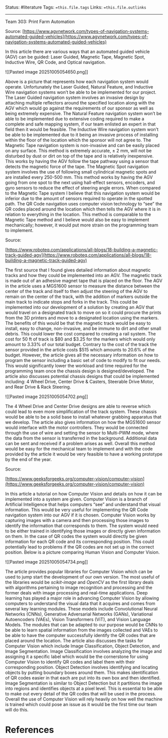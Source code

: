 Status: #literature 
Tags: `=this.file.tags`
Links: `=this.file.outlinks`

---
Team 303: Print Farm Automation

Source: [https://www.agvnetwork.com/types-of-navigation-systems-automated-guided-vehicles](https://www.agvnetwork.com/types-of-navigation-systems-automated-guided-vehicles)

In this article there are various ways that an automated guided vehicle (AGV) can be guided: Laser Guided, Magnetic Tape, Magnetic Spot, Inductive Wire, QR Code, and Optical navigation.

![[Pasted image 20251005054650.png]]

Above is a picture that represents how each navigation system would operate. Unfortunately the Laser Guided, Natural Feature, and Inductive Wire navigation systems won’t be able to be implemented for our project. The Laser Guided navigation system involves an invasive design by attaching multiple reflectors around the specified location along with the AGV which would go against the requirements of our sponsor as well as being extremely expensive. The Natural Feature navigation system won’t be able to be implemented due to extensive coding required to make a complete and safe mapping system, if our team enlisted an expert in that field then it would be feasible. The Inductive Wire navigation system won’t be able to be implemented due to it being an invasive process of installing within the floor of the location which the sponsor will not agree to. The Magnetic Tape navigation system is non-invasive and can be easily placed on any surface. This method is extremely accurate, ± 2 mm, will not be disturbed by dust or dirt on top of the tape and is relatively inexpensive. This works by having the AGV follow the tape pathway using a sensor that detects the magnetic force of the tape. The Magnetic Spot navigation system involves the use of following small cylindrical magnetic spots and are installed every 250-500 mm. This method works by having the AGV going from one spot to the next using hall-effect sensors, encoders, and gyro sensors to reduce the effect of steering angle errors. When compared to the Magnetic Tape system I believe that this navigation system would be inferior due to the amount of sensors required to operate in the spotted path. The QR Code navigation uses computer vision technology to “see” the QR codes placed around the location which then tells the AGV where it is in relation to everything in the location. This method is comparable to the Magnetic Tape method and I believe would also be easy to implement mechanically; however, it would put more strain on the programming team to implement.

Source:

[https://www.roboteq.com/applications/all-blogs/18-building-a-magnetic-track-guided-agv](https://www.roboteq.com/applications/all-blogs/18-building-a-magnetic-track-guided-agv)

The first source that I found gives detailed information about magnetic tracks and how they could be implemented into an AGV. The magnetic track is made out of an adhesive magnet tape that is placed on the floor. The AGV in the article uses a MGS1600 sensor to measure the distance between the center of the track and itself to then adjust the steering of the AGV to remain on the center of the track, with the addition of markers outside the main track to indicate stops and forks in the track. This could be implemented into our development of a solution by creating an AGV that would travel on a designated track to move on so it could procure the prints from the 3D printers and move to a designated location using the markers. The benefits of this would be that the magnetic track would be easy to install, easy to change, non-invasive, and be immune to dirt and other small debris. This could lower the cost compared to creating a rail system. The cost for 50 ft of track is $80 and $3.25 for the markers which would only amount to 3.33% of our total budget. Contrary to the cost of the track the sensor provided in the article costs $515 which amounts to 20.6% of the budget. However, the article gives all the necessary information on how to program the sensor including a basic set of code to modify to fit our needs. This would significantly lower the workload and time required for the programming team once the chassis design is designed/developed. The article also discusses potential chassis designs that could be implemented including: 4 Wheel Drive, Center Drive & Casters, Steerable Drive Motor, and Rear Drive & Rack Steering.

![[Pasted image 20251005054702.png]]

The 4 Wheel Drive and Center Drive designs are able to reverse which could lead to even more simplification of the track system. These chassis would be able to be a solid base to install whatever grabbing apparatus that we develop. The article also gives information on how the MGS1600 sensor would interface with the motor controllers. They would be connected through the use of wire and setting the sensor to Multi-PWM mode, where the data from the sensor is transferred in the background. Additional data can be sent and received if a problem arises as well. Overall this method would be easy for the mechanical team to implement and with the code provided by the article it would be very feasible to have a working prototype by the end of the year.

Source:

[https://www.geeksforgeeks.org/computer-vision/computer-vision](https://www.geeksforgeeks.org/computer-vision/computer-vision)

In this article a tutorial on how Computer Vision and details on how it can be implemented into a system are given. Computer Vision is a branch of Artificial Intelligence that helps computers “see” and understand that visual information. This would be very useful for implementing the QR Code navigation system into our AGV if it is chosen. Computer Vision works by capturing images with a camera and then processing those images to identify the information that corresponds to them. The system would need to be either trained in identifying those images or directly given information on them. In the case of QR codes the system would directly be given information for each QR code and its corresponding position. This could potentially lead to problems if the QR codes are not set up in the correct position. Below is a picture comparing Human Vision and Computer Vision.

![[Pasted image 20251005054734.png]]

The article provides popular libraries for Computer Vision which can be used to jump start the development of our own version. The most useful of the libraries would be _scikit-image_ and _OpenCV_ as the first library deals with algorithms pertaining to image recognition and processing and the former deals with image processing and real-time applications. Deep learning has played a major role in advancing Computer Vision by allowing computers to understand the visual data that it acquires and comes from several key learning modules. These models include Convolutional Neural Networks (CNNs), Generative Adversarial Networks (GANs), Variational Autoencoders (VAEs), Vision Transformers (ViT), and Vision Language Models. The modules that can be adapted to our purpose would be CNNs to be able to learn spatial information from the images collected and VAEs to be able to have the computer successfully identify the QR codes that are placed around the location. The article also discusses the tasks for Computer Vision which include Image Classification, Object Detection, and Image Segmentation. Image Classification involves analyzing the image and assigning it a specific label which would be the cornerstone for using Computer Vision to identify QR codes and label them with their corresponding position. Object Detection involves identifying and locating objects by putting boundary boxes around them. This makes identification of QR codes easier in that each are put into its own box and then identified. Image Segmentation is similar to Object Detection but it partitions the image into regions and identifies objects at a pixel level. This is essential to be able to make out every detail of the QR codes that will be used in the process. Overall the use of Computer Vision will rely heavily on how well the machine is trained which could pose an issue as it would be the first time our team will do this.
# References
